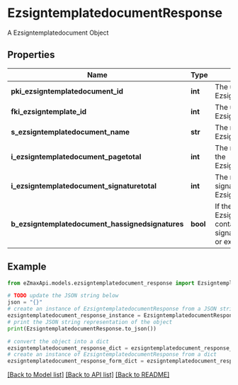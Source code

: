 # EzsigntemplatedocumentResponse

A Ezsigntemplatedocument Object

## Properties

Name | Type | Description | Notes
------------ | ------------- | ------------- | -------------
**pki_ezsigntemplatedocument_id** | **int** | The unique ID of the Ezsigntemplatedocument | 
**fki_ezsigntemplate_id** | **int** | The unique ID of the Ezsigntemplate | 
**s_ezsigntemplatedocument_name** | **str** | The name of the Ezsigntemplatedocument. | 
**i_ezsigntemplatedocument_pagetotal** | **int** | The number of pages in the Ezsigntemplatedocument. | 
**i_ezsigntemplatedocument_signaturetotal** | **int** | The number of total signatures in the Ezsigntemplate. | 
**b_ezsigntemplatedocument_hassignedsignatures** | **bool** | If the Ezsigntemplatedocument contains signed signatures (From internal or external sources) | 

## Example

```python
from eZmaxApi.models.ezsigntemplatedocument_response import EzsigntemplatedocumentResponse

# TODO update the JSON string below
json = "{}"
# create an instance of EzsigntemplatedocumentResponse from a JSON string
ezsigntemplatedocument_response_instance = EzsigntemplatedocumentResponse.from_json(json)
# print the JSON string representation of the object
print(EzsigntemplatedocumentResponse.to_json())

# convert the object into a dict
ezsigntemplatedocument_response_dict = ezsigntemplatedocument_response_instance.to_dict()
# create an instance of EzsigntemplatedocumentResponse from a dict
ezsigntemplatedocument_response_form_dict = ezsigntemplatedocument_response.from_dict(ezsigntemplatedocument_response_dict)
```
[[Back to Model list]](../README.md#documentation-for-models) [[Back to API list]](../README.md#documentation-for-api-endpoints) [[Back to README]](../README.md)


